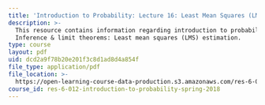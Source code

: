 ```yaml
---
title: 'Introduction to Probability: Lecture 16: Least Mean Squares (LMS) Estimation'
description: >-
  This resource contains information regarding introduction to probability:
  Inference & limit theorems: Least mean squares (LMS) estimation.
type: course
layout: pdf
uid: dcd2a9f78b20e201f3c8d1ad8d4a854f
file_type: application/pdf
file_location: >-
  https://open-learning-course-data-production.s3.amazonaws.com/res-6-012-introduction-to-probability-spring-2018/dcd2a9f78b20e201f3c8d1ad8d4a854f_MITRES_6_012S18_L16AS.pdf
course_id: res-6-012-introduction-to-probability-spring-2018
---
```

